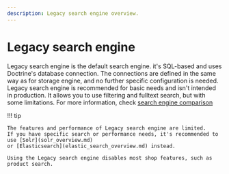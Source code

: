 ```yaml
---
description: Legacy search engine overview.
---
```


# Legacy search engine

Legacy search engine is the default search engine. it's SQL-based and uses Doctrine's database connection.
The connections are defined in the same way as for storage engine, and no further specific configuration is needed.
Legacy search engine is recommended for basic needs and isn't intended in production.
It allows you to use filtering and fulltext search, but with some limitations.
For more information, check [search engine comparison](search_engines.md#search-engines-comparison)

!!! tip

    The features and performance of Legacy search engine are limited.
    If you have specific search or performance needs, it's recommended to use [Solr](solr_overview.md)
    or [Elasticsearch](elastic_search_overview.md) instead.
    
    Using the Legacy search engine disables most shop features, such as product search.
